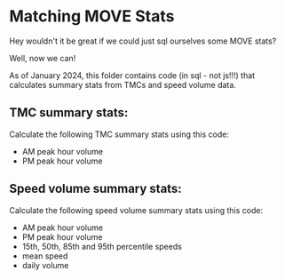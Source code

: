 # Matching MOVE Stats

Hey wouldn't it be great if we could just sql ourselves some MOVE stats? 

Well, now we can!

As of January 2024, this folder contains code (in sql - not js!!!) that calculates summary stats from TMCs and speed volume data.

## TMC summary stats:
Calculate the following TMC summary stats using this code:
- AM peak hour volume
- PM peak hour volume

## Speed volume summary stats:
Calculate the following speed volume summary stats using this code:
- AM peak hour volume
- PM peak hour volume
- 15th, 50th, 85th and 95th percentile speeds
- mean speed
- daily volume